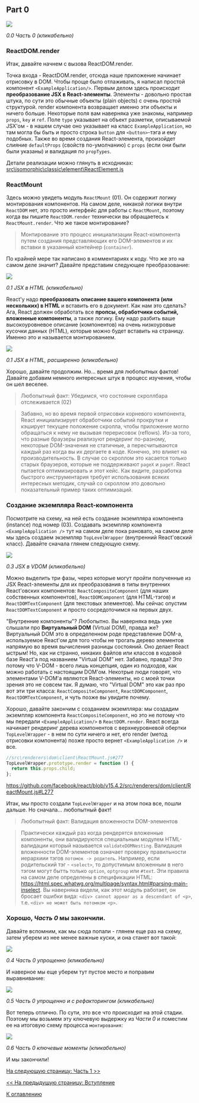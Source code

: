 ## Part 0

[![](https://rawgit.com/Bogdan-Lyashenko/Under-the-hood-ReactJS/master/stack/images/0/part-0.svg)](https://rawgit.com/Bogdan-Lyashenko/Under-the-hood-ReactJS/master/stack/images/0/part-0.svg)

<em>0.0 Часть 0 (кликабельно)</em>

### ReactDOM.render
Итак, давайте начнем с вызова ReactDOM.render.

Точка входа - ReactDOM.render, отсюда наше приложение начинает отрисовку в DOM. Чтобы проще было отлаживать, я написал простой компонент `<ExampleApplication/>`. Первым делом здесь происходит **преобразование JSX в React-элементы**. Элементы - довольно простая штука, по сути это обычные объекты (plain objects) с очень простой структурой. render компонента возвращает именно эти объекты и ничего больше. Некоторые поля вам наверняка уже знакомы, например `props`, `key` и `ref`. Поле `type` указывает на объект разметки, описываемой JSX'ом - в нашем случае оно указывает на  класс `ExampleApplication`, но там могла бы быть и просто строка `button` для `<button>`-тэга и ему подобных. Также во время создания React-элемента, произойдет слияние `defaultProps` (свойств по-умолчанию) с `props` (если они были были указаны) и валидация по `propTypes`.

Детали реализации можно глянуть в исходниках: [src\isomorphic\classic\element\ReactElement.js](https://github.com/facebook/react/blob/v15.4.2/src/isomorphic/classic/element/ReactElement.js)

### ReactMount
Здесь можно увидеть модуль `ReactMount` (01). Он содержит логику монтирования компонентов. На самом деле, никакой логики внутри `ReactDOM` нет, это просто интерфейс для работы с `ReactMount`, поэтому когда вы пишите `ReactDOM.render` технически вы обращаетесь к `ReactMount.render`. Что же такое монтирование?
> Монтирование это процесс инициализации React-компонента путем создания представляющих его DOM-элементов и их вставки в указанный контейнер (`container`).

По крайней мере так написано в комментариях к коду. Что же это на самом деле значит? Давайте представим следующее преобразование:


[![](https://rawgit.com/Bogdan-Lyashenko/Under-the-hood-ReactJS/master/stack/images/0/mounting-scheme-1-small.svg)](https://rawgit.com/Bogdan-Lyashenko/Under-the-hood-ReactJS/master/stack/images/0/mounting-scheme-1-small.svg)

<em>0.1 JSX в HTML (кликабельно)</em>

React'у надо **преобразовать описание вашего компонента (или нескольких) в HTML** и вставить его в документ. Как нам это сделать? Ага, React должен обработать все **пропсы, обработчики событий, вложенные компоненты**, а также логику. Ему надо разбить ваше высокоуровневое описание (компонентов) на очень низкоуровые кусочки данных (HTML), которые можно будет вставить на страницу. Именно это и называется монтированием.


[![](https://rawgit.com/Bogdan-Lyashenko/Under-the-hood-ReactJS/master/stack/images/0/mounting-scheme-1-big.svg)](https://rawgit.com/Bogdan-Lyashenko/Under-the-hood-ReactJS/master/stack/images/0/mounting-scheme-1-big.svg)

<em>0.1 JSX в HTML, расширенно (кликабельно)</em>

Хорошо, давайте продолжим. Но... время для любопытных фактов! Давайте добавим немного интересных штук в процесс изучения, чтобы он шел веселее.

>  Любопытный факт: Убедимся, что состояние скроллбара отслеживается (02)

> Забавно, но во время первой отрисовки корневого компонента, React инициализирует обработчики событий прокрутки и кэширует текущее положение скролла, чтобы приложение могло обращаться к нему не вызывая перерисовок (reflows). Из-за того, что разные браузеры реализуют рендеринг по-разному, некоторые DOM-значения не статичные, а пересчитываются каждый раз когда вы их дергаете в коде. Конечно, это влияет на производительность. В случае со скроллом это касается только старых браузеров, которые не поддерживают `pageX` и `pageY`. React пытается оптимизировать и этот кейс. Как видите, разработка быстрого инструментария требует использования всяких интересных методик, случай со скроллом это довольно показательный пример таких оптимизаций.

### Создание экземпляра React-компонента

Посмотрите на схему, на ней есть создание экземпляра компонента (instance) под номер (03). Создавать экземпляр компонента `<ExampleApplication />` тут на самом деле пока рановато, на самом деле мы здесь создаем экземпляр `TopLevelWrapper` (внутренний React'овский класс). Давайте сначала глянем следующую схему.

[![](https://rawgit.com/Bogdan-Lyashenko/Under-the-hood-ReactJS/master/stack/images/0/jsx-to-vdom.svg)](https://rawgit.com/Bogdan-Lyashenko/Under-the-hood-ReactJS/master/stack/images/0/jsx-to-vdom.svg)

<em>0.3 JSX в VDOM (кликабельно)</em>

Можно выделить три фазы, через которые могут пройти полученные из JSX React-элементы для их преобразования в типы внутренних React'овских компонентов: `ReactCompositeComponent` (для наших собственных компонентов), `ReactDOMComponent` (для HTML-тэгов) и `ReactDOMTextComponent` (для текстовых элементов). Мы сейчас опустим `ReactDOMTextComponent` и просто сосредоточимся на первых двух.

"Внутренние компоненты"? Любопытно. Вы наверняка ведь уже слышали про **Виртуальный DOM** (Virtual DOM), правда же? Виртуальный DOM это в определенном роде представление DOM-а, используемое React'ом для того чтобы не трогать дерево элементов напрямую во время вычисления разницы состояний. Оно делает React ыстрым! Но, как ни странно, никаких файлов или классов в кодовой базе React'а под названием "Virtual DOM" нет. Забавно, правда? Это потому что V-DOM - всего лишь концепция, один из подходов, как можно работать с настоящим DOM'ом. Некотрые люди говорят, что элементами V-DOM'а являются React-элементы, но с моей точки зрения это не совсем так. Я думаю, что "Virtual DOM" это как раз про вот эти три класса: `ReactCompositeComponent`, `ReactDOMComponent`, `ReactDOMTextComponent`, и чуть позже вы увидите почему.

Хорошо, давайте закончим с созданием экземпляра: мы создадим экземпляр компонента `ReactCompositeComponent`, но это не потому что мы передали `<ExampleApplication/>` в `ReactDOM.render`. React всегда начинает рендеринг дерева компонентов с верхнеуровневой обертки `TopLevelWrapper` - в нем по сути ничего и нет, его render (метод отрисовки компонента) позже просто вернет `<ExampleApplication />` и все.
```javascript
//src\renderers\dom\client\ReactMount.js#277
TopLevelWrapper.prototype.render = function () {
  return this.props.child;
};
```
https://github.com/facebook/react/blob/v15.4.2/src/renderers/dom/client/ReactMount.js#L277

Итак, мы просто создали `TopLevelWrapper` и на этом пока все, пошли дальше. Но сначала... любопытный факт!
>  Любопытный факт: Валидация вложенности DOM-элементов

> Практически каждый раз когда рендерятся вложенные компоненты, они валидируются специальным модулем HTML-валидации который называется `validateDOMNesting`. Валидация вложенности DOM-элементов означает проверку правильности иерархиии тэгов `потомок -> родитель`. Например, если родительский тэг - `<select>`, то допустимым вложенным в него тэгом могут бытть только `option`, `optgroup` или `#text`. Эти правила на самом деле определены в спецификации HTML: https://html.spec.whatwg.org/multipage/syntax.html#parsing-main-inselect. Вы наверняка видели, как этот модуль работает, он бросает ошибки вида:
`<div> cannot appear as a descendant of <p>`, т.е. `<div> не может быть потомком <p>`.

 


### Хорошо, *Часть 0* мы закончили. 

Давайте вспомним, как мы сюда попали - глянем еще раз на схему, затем уберем из нее менее важные куски, и она станет вот такой:

[![](https://rawgit.com/Bogdan-Lyashenko/Under-the-hood-ReactJS/master/stack/images/0/part-0-A.svg)](https://rawgit.com/Bogdan-Lyashenko/Under-the-hood-ReactJS/master/stack/images/0/part-0-A.svg)

<em>0.4 Часть 0 упрощенно (кликабельно)</em>

И наверное мы еще уберем тут пустое место и поправим выравнивание:

[![](https://rawgit.com/Bogdan-Lyashenko/Under-the-hood-ReactJS/master/stack/images/0/part-0-B.svg)](https://rawgit.com/Bogdan-Lyashenko/Under-the-hood-ReactJS/master/stack/images/0/part-0-B.svg)

<em>0.5 Часть 0 упрощенно и с рефакторингом (кликабельно)</em>

Вот теперь отлично. По сути, это все что происходит на этой стадии. Поэтому мы возьмем эту ключевую выдержку из *Части 0* и поместим ее на итоговую схему процесса `монтирования`:

[![](https://rawgit.com/Bogdan-Lyashenko/Under-the-hood-ReactJS/master/stack/images/0/part-0-C.svg)](https://rawgit.com/Bogdan-Lyashenko/Under-the-hood-ReactJS/master/stack/images/0/part-0-C.svg)

<em>0.6 Часть 0 ключевые моменты (кликабельно)</em>

И мы закончили!


[На следующую страницу: Часть 1 >>](./Part-1.md)

[<< На предыдущую страницу: Вступление](./Intro.md)


[К оглавлению](../../README.md)
